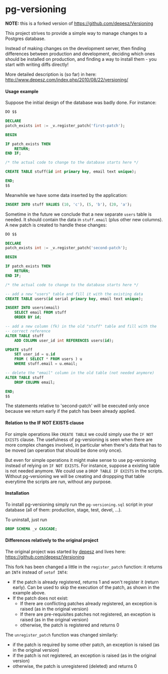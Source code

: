 # pg-versioning

**NOTE:** this is a forked version of https://github.com/depesz/Versioning

This project strives to provide a simple way to manage changes to a Postgres 
database.

Instead of making changes on the development server, then finding
differences between production and development, deciding which ones
should be installed on production, and finding a way to install them -
you start with writing diffs directly!

More detailed description is (so far) in here:
http://www.depesz.com/index.php/2010/08/22/versioning/


#### Usage example

Suppose the initial design of the database was badly done. For instance:
```sql
DO $$

DECLARE
patch_exists int := _v.register_patch('first-patch');

BEGIN

IF patch_exists THEN
    RETURN;
END IF;

/* the actual code to change to the database starts here */

CREATE TABLE stuff(id int primary key, email text unique);

END;
$$ 
```

Meanwhile we have some data inserted by the application:
```sql
INSERT INTO stuff VALUES (10, 'c'), (5, 'b'), (20, 'a');
```

Sometime in the future we conclude that a new separate `users` table is needed. It should contain the data in `stuff.email` (plus other new columns). A new patch is created to handle these changes:
```sql
DO $$

DECLARE
patch_exists int := _v.register_patch('second-patch');

BEGIN

IF patch_exists THEN
    RETURN;
END IF;

/* the actual code to change to the database starts here */

-- add a new "users" table and fill it with the existing data
CREATE TABLE users(id serial primary key, email text unique);

INSERT INTO users(email)
    SELECT email FROM stuff 
    ORDER BY id;

-- add a new column (fk) in the old "stuff" table and fill with the 
-- correct reference
ALTER TABLE stuff 
    ADD COLUMN user_id int REFERENCES users(id);

UPDATE stuff 
    SET user_id = u.id
    FROM ( SELECT * FROM users ) u
    WHERE stuff.email = u.email;

-- delete the "email" column in the old table (not needed anymore)
ALTER TABLE stuff 
    DROP COLUMN email;

END;
$$ 
```

The statements relative to 'second-patch' will be executed only once because we return early if the patch has been already applied.

#### Relation to the IF NOT EXISTS clause

For simple operations like `CREATE TABLE` we could simply use the `IF NOT EXISTS` clause. The usefulness of pg-versioning is seen when there are more complex changes involved, in particular when there's data that has to be moved (an operation that should be done only once).

But even for simple operations it might make sense to use pg-versioning instead of relying on `IF NOT EXISTS`. For instance, suppose a existing table is not needed anymore. We could use a `DROP TABLE IF EXISTS` in the scripts. Without pg-versioning we will be creating and droppping that table everytime the scripts are run, without any purpose.

#### Installation

To install pg-versioning simply run the `pg-versioning.sql` script in your
database (all of them: production, stage, test, devel, ...).

To uninstall, just run 
```sql
DROP SCHEMA _v CASCADE;
```


#### Differences relatively to the original project

The original project was started by [depesz](https://www.depesz.com/) and lives here: https://github.com/depesz/Versioning

This fork has been changed a little in  the `register_patch` function: it returns an `INT4` instead of `setof INT4`:
* If the patch is already registered, returns 1 and won't register it (return early). Can be used to skip the execution of the patch, as shown in the example above.
* If the patch does not exist:
    - If there are conflicting patches already registered, an exception is raised (as in the original version)
    - If there are pre-requisites patches not registered, an exception is raised (as in the original version)
    - otherwise, the patch is registered and returns 0

The `unregister_patch` function was changed similarly:
* if the patch is required by some other patch, an exception is raised (as in the original version)
* if the patch is not registered, an exception is raised (as in the original version)
* otherwise, the patch is unregistered (deleted) and returns 0